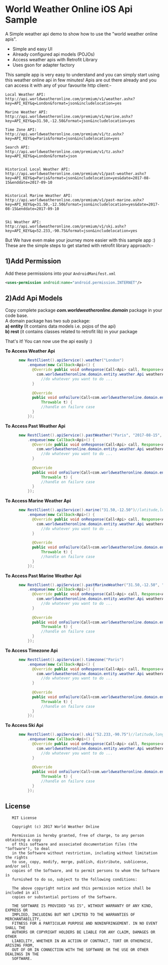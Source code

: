 
World Weather Online iOS Api Sample
============

A Simple weather api demo to show how to use the "world weather online apis".

 * Simple and easy UI 
 * Already configured api models (POJOs)
 * Access weather apis with Retrofit Library
 * Uses gson for adapter factory

This sample app is very easy to understand and you can simply
start using this weather online api in few minutes!
Apis are out there already and you can access it with any of
your favourite http client:-

    Local Weather API:
    http://api.worldweatheronline.com/premium/v1/weather.ashx?key=API_KEY&q=London&format=json&includelocation=yes
		
    Marine Weather API:
    http://api.worldweatheronline.com/premium/v1/marine.ashx?key=API_KEY&q=31.50,-12.50&format=json&includelocation=yes  
         
    Time Zone API:
    http://api.worldweatheronline.com/premium/v1/tz.ashx?key=API_KEY&q=Paris&format=json&includelocation=yes      
       
    Search API:
    http://api.worldweatheronline.com/premium/v1/tz.ashx?key=API_KEY&q=London&format=json          
      

    Historical Local Weather API:
    http://api.worldweatheronline.com/premium/v1/past-weather.ashx?key=API_KEY&q=Paris&format=json&includelocation=yes&date=2017-08-15&enddate=2017-09-10     
      

    Historical Marine Weather API:
    http://api.worldweatheronline.com/premium/v1/past-marine.ashx?key=API_KEY&q=31.50,-12.50&format=json&includelocation=yes&date=2017-08-15&enddate=2017-09-10       
     
	
    Ski Weather API:
    http://api.worldweatheronline.com/premium/v1/ski.ashx?key=API_KEY&q=52.233,-90.75&format=json&includelocation=yes  	
  	
But We have even make your journey more easier with this sample app :)  	
These are the simple steps to get started with retrofit library approach:-

1)Add Permission
-------
 
Add these permissions into your `AndroidManifest.xml`
```xml
<uses-permission android:name="android.permission.INTERNET"/>
```

2)Add Api Models
-------
Copy complete package <b><i>com.worldweatheronline.domain</i></b> package in your code base.
<br>A domain package has two sub package:
<br><b>a) entity </b>(It contains data models i.e. pojos of the api)
<br><b>b) rest </b>(it contains classes related to retrofit lib)
in your package 

That's it! You can now use the api easily :)

__To Access Weather Api__
```java
      new RestClient().apiService().weather("London")
          .enqueue(new Callback<Api>() {
            @Override public void onResponse(Call<Api> call, Response<Api> response) {
              com.worldweatheronline.domain.entity.weather.Api weatherApi = response.body();
                //do whatever you want to do ...
            }
  
            @Override
            public void onFailure(Call<com.worldweatheronline.domain.entity.weather.Api> call,
                Throwable t) {
                //handle on failure case
            }
          });
```
__To Access Past Weather Api__
```java
      new RestClient().apiService().pastWeather("Paris", "2017-08-15", "2017-08-20")//city, startdate, enddate
          .enqueue(new Callback<Api>() {
            @Override public void onResponse(Call<Api> call, Response<Api> response) {
              com.worldweatheronline.domain.entity.weather.Api weatherApi = response.body();
                //do whatever you want to do ...
            }
  
            @Override
            public void onFailure(Call<com.worldweatheronline.domain.entity.weather.Api> call,
                Throwable t) {
                //handle on failure case
            }
          });
```
__To Access Marine Weather Api__
```java
      new RestClient().apiService().marine("31.50,-12.50")//latitude,longitude
          .enqueue(new Callback<Api>() {
            @Override public void onResponse(Call<Api> call, Response<Api> response) {
              com.worldweatheronline.domain.entity.weather.Api weatherApi = response.body();
                //do whatever you want to do ...
            }
  
            @Override
            public void onFailure(Call<com.worldweatheronline.domain.entity.weather.Api> call,
                Throwable t) {
                //handle on failure case
            }
          });
```
__To Access Past Marine Weather Api__
```java
      new RestClient().apiService().pastMarineWeather("31.50,-12.50", "2017-08-15", "2017-08-20")
          .enqueue(new Callback<Api>() {
            @Override public void onResponse(Call<Api> call, Response<Api> response) {
              com.worldweatheronline.domain.entity.weather.Api weatherApi = response.body();
                //do whatever you want to do ...
            }
  
            @Override
            public void onFailure(Call<com.worldweatheronline.domain.entity.weather.Api> call,
                Throwable t) {
                //handle on failure case
            }
          });
```
__To Access Timezone Api__
```java
      new RestClient().apiService().timezone("Paris")
          .enqueue(new Callback<Api>() {
            @Override public void onResponse(Call<Api> call, Response<Api> response) {
              com.worldweatheronline.domain.entity.weather.Api weatherApi = response.body();
                //do whatever you want to do ...
            }
  
            @Override
            public void onFailure(Call<com.worldweatheronline.domain.entity.weather.Api> call,
                Throwable t) {
                //handle on failure case
            }
          });
```
__To Access Ski Api__
```java
      new RestClient().apiService().ski("52.233,-90.75")//latitude,longitude
          .enqueue(new Callback<Api>() {
            @Override public void onResponse(Call<Api> call, Response<Api> response) {
              com.worldweatheronline.domain.entity.weather.Api weatherApi = response.body();
                //do whatever you want to do ...
            }
  
            @Override
            public void onFailure(Call<com.worldweatheronline.domain.entity.weather.Api> call,
                Throwable t) {
                //handle on failure case
            }
          });
```

License
-------
       MIT License
       
       Copyright (c) 2017 World Weather Online
       
       Permission is hereby granted, free of charge, to any person obtaining a copy
       of this software and associated documentation files (the "Software"), to deal
       in the Software without restriction, including without limitation the rights
       to use, copy, modify, merge, publish, distribute, sublicense, and/or sell
       copies of the Software, and to permit persons to whom the Software is
       furnished to do so, subject to the following conditions:
       
       The above copyright notice and this permission notice shall be included in all
       copies or substantial portions of the Software.
       
       THE SOFTWARE IS PROVIDED "AS IS", WITHOUT WARRANTY OF ANY KIND, EXPRESS OR
       IMPLIED, INCLUDING BUT NOT LIMITED TO THE WARRANTIES OF MERCHANTABILITY,
       FITNESS FOR A PARTICULAR PURPOSE AND NONINFRINGEMENT. IN NO EVENT SHALL THE
       AUTHORS OR COPYRIGHT HOLDERS BE LIABLE FOR ANY CLAIM, DAMAGES OR OTHER
       LIABILITY, WHETHER IN AN ACTION OF CONTRACT, TORT OR OTHERWISE, ARISING FROM,
       OUT OF OR IN CONNECTION WITH THE SOFTWARE OR THE USE OR OTHER DEALINGS IN THE
       SOFTWARE.
